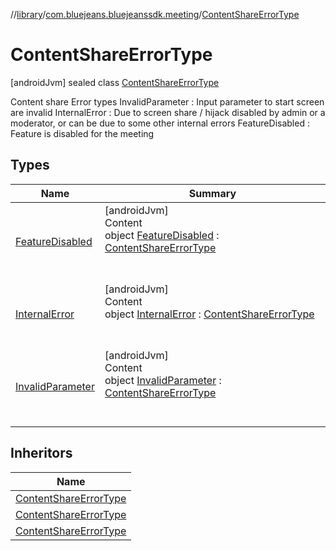 //[library](../../../index.md)/[com.bluejeans.bluejeanssdk.meeting](../index.md)/[ContentShareErrorType](index.md)



# ContentShareErrorType  
 [androidJvm] sealed class [ContentShareErrorType](index.md)

Content share Error types InvalidParameter : Input parameter to start screen are invalid InternalError : Due to screen share / hijack disabled by admin or a moderator, or     can be due to some other internal errors FeatureDisabled : Feature is disabled for the meeting

   


## Types  
  
|  Name |  Summary | 
|---|---|
| <a name="com.bluejeans.bluejeanssdk.meeting/ContentShareErrorType.FeatureDisabled///PointingToDeclaration/"></a>[FeatureDisabled](-feature-disabled/index.md)| <a name="com.bluejeans.bluejeanssdk.meeting/ContentShareErrorType.FeatureDisabled///PointingToDeclaration/"></a>[androidJvm]  <br>Content  <br>object [FeatureDisabled](-feature-disabled/index.md) : [ContentShareErrorType](index.md)  <br><br><br>|
| <a name="com.bluejeans.bluejeanssdk.meeting/ContentShareErrorType.InternalError///PointingToDeclaration/"></a>[InternalError](-internal-error/index.md)| <a name="com.bluejeans.bluejeanssdk.meeting/ContentShareErrorType.InternalError///PointingToDeclaration/"></a>[androidJvm]  <br>Content  <br>object [InternalError](-internal-error/index.md) : [ContentShareErrorType](index.md)  <br><br><br>|
| <a name="com.bluejeans.bluejeanssdk.meeting/ContentShareErrorType.InvalidParameter///PointingToDeclaration/"></a>[InvalidParameter](-invalid-parameter/index.md)| <a name="com.bluejeans.bluejeanssdk.meeting/ContentShareErrorType.InvalidParameter///PointingToDeclaration/"></a>[androidJvm]  <br>Content  <br>object [InvalidParameter](-invalid-parameter/index.md) : [ContentShareErrorType](index.md)  <br><br><br>|


## Inheritors  
  
|  Name | 
|---|
| <a name="com.bluejeans.bluejeanssdk.meeting/ContentShareErrorType.InvalidParameter///PointingToDeclaration/"></a>[ContentShareErrorType](-invalid-parameter/index.md)|
| <a name="com.bluejeans.bluejeanssdk.meeting/ContentShareErrorType.InternalError///PointingToDeclaration/"></a>[ContentShareErrorType](-internal-error/index.md)|
| <a name="com.bluejeans.bluejeanssdk.meeting/ContentShareErrorType.FeatureDisabled///PointingToDeclaration/"></a>[ContentShareErrorType](-feature-disabled/index.md)|

